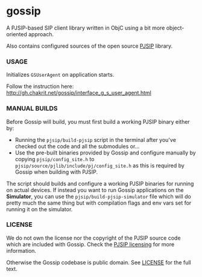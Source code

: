 gossip
======

A PJSIP-based SIP client library written in ObjC using a bit more object-oriented approach.

Also contains configured sources of the open source [PJSIP](http://www.pjsip.org/) library.

### USAGE

Initializes `GSUserAgent` on application starts.

Follow the instruction here: http://gh.chakrit.net/gossip/interface_g_s_user_agent.html

### MANUAL BUILDS

Before Gossip will build, you must first build a working PJSIP binary either by:

* Running the `pjsip/build-pjsip` script in the terminal after you've checked out the code and
  all the submodules or...
* Use the pre-built binaries provided by Gossip and configure manually by copying
  `pjsip/config_site.h` to `pjsip/source/pjlib/include/pj/config_site.h`
  as this is required by Gossip when building with PJSIP.

The script should builds and configure a working PJSIP binaries for running on
actual devices. If instead you want to run Gossip applications on the **Simulator**,
you can use the `pjsip/build-pjsip-simulator` file which will do pretty much the
same thing but with compilation flags and env vars set for running it on the simulator.

### LICENSE

We do not own the license nor the copyright of the PJSIP source code which are included
with Gossip. Check the [PJSIP licensing](http://www.pjsip.org/licensing.htm) for more
information.

Otherwise the Gossip codebase is public domain. See [LICENSE](LICENSE.md) for the full
text.

